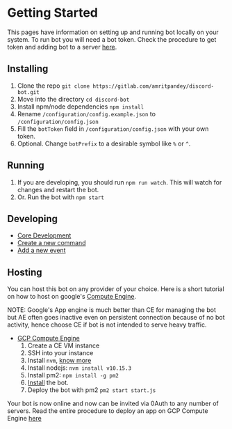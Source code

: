 # Getting Started

This pages have information on setting up and running bot locally on your system. To run bot you will need a bot token. Check the procedure to get token and adding bot to a server [here](https://www.digitaltrends.com/gaming/how-to-make-a-discord-bot/).

## Installing

1. Clone the repo `git clone https://gitlab.com/amritpandey/discord-bot.git`
2. Move into the directory `cd discord-bot`
3. Install npm/node dependencies `npm install`
4. Rename `/configuration/config.example.json` to `/configuration/config.json`
5. Fill the `botToken` field in `/configuration/config.json` with your own token.
6. Optional. Change `botPrefix` to a desirable symbol like `%` or `^`.

## Running

1. If you are developing, you should run `npm run watch`. This will watch for changes and restart the bot.
2. Or. Run the bot with `npm start`

## Developing

- [Core Development](Core-Development)
- [Create a new command](Create-new-Commands)
- [Add a new event](Add-new-Events)

## Hosting

You can host this bot on any provider of your choice. Here is a short tutorial on how to host on google's [Compute Engine](https://cloud.google.com/compute/).

NOTE: Google's App engine is much better than CE for managing the bot but AE often goes inactive even on persistent connection because of no bot activity, hence choose CE if bot is not intended to serve heavy traffic.

- [GCP Compute Engine](https://cloud.google.com/)
  1. Create a CE VM instance
  2. SSH into your instance
  3. Install `nvm`, [know more](https://github.com/creationix/nvm#installation-and-update)
  4. Install nodejs: `nvm install v10.15.3`
  5. Install pm2: `npm install -g pm2`
  6. [Install](##installing) the bot.
  7. Deploy the bot with pm2 `pm2 start start.js`

Your bot is now online and now can be invited via 0Auth to any number of servers. Read the entire procedure to deploy an app on GCP Compute Engine [here](https://medium.com/google-cloud/deploying-a-node-js-app-on-google-cloud-8419de45e5dc)
